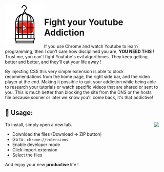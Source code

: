 <img align="left" src="https://raw.githubusercontent.com/MarouaneRag/FightYoutubeAddiction/master/icons/128.png">

# Fight your Youtube Addiction


If you use Chrome and watch Youtube to learn programming, then I don't care how disciplined you are, **YOU NEED THIS** ! Trust me, you can't fight Youtube's evil algorithmes. They keep getting better and better, and they'll eat your life away !

By injecting CSS this very simple extension is able to block recommendations from the home page, the right side bar, and the video player at the end. Making it possible to quit your addiction while being able to research your tutorials or watch specific videos that are shared or sent to you. This is much better than blocking the site from the DNS or the hosts file because sooner or later we know you'll come back, it's that addictive!

## 🔌 Usage:

<img align="right" src="http://image.noelshack.com/fichiers/2018/19/6/1526093905-freedom.jpg">

To install, simply open a new tab.

- Download the files (Download -> ZIP button)
- Go to :  `chrome://extensions`
- Enable developer mode
- Click import extension
- Select the files


And enjoy your new **productive** life !
